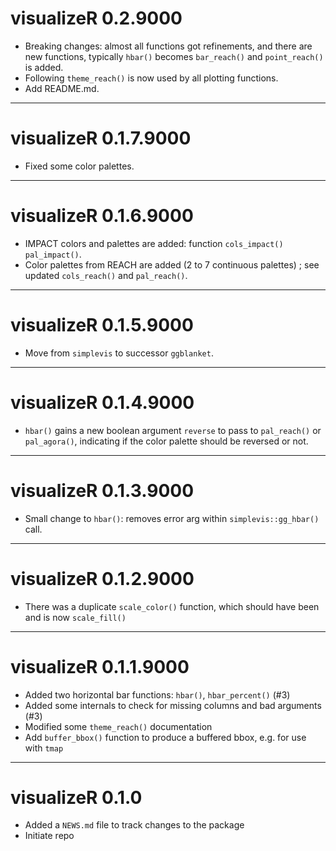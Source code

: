 # visualizeR 0.2.9000

* Breaking changes: almost all functions got refinements, and there are new functions, typically `hbar()` becomes `bar_reach()` and `point_reach()` is added.
* Following `theme_reach()` is now used by all plotting functions.
* Add README.md.

---

# visualizeR 0.1.7.9000

* Fixed some color palettes.

---

# visualizeR 0.1.6.9000

* IMPACT colors and palettes are added: function `cols_impact()` `pal_impact()`.
* Color palettes from REACH are added (2 to 7 continuous palettes) ; see updated `cols_reach()` and `pal_reach()`.

---

# visualizeR 0.1.5.9000

* Move from `simplevis` to successor `ggblanket`.

---

# visualizeR 0.1.4.9000

* `hbar()` gains a new boolean argument `reverse` to pass to `pal_reach()` or `pal_agora()`, indicating if the color palette should be reversed or not.

---

# visualizeR 0.1.3.9000

* Small change to `hbar()`: removes error arg within `simplevis::gg_hbar()` call.

---

# visualizeR 0.1.2.9000

* There was a duplicate `scale_color()` function, which should have been and is now `scale_fill()`

--- 

# visualizeR 0.1.1.9000

* Added two horizontal bar functions: `hbar()`, `hbar_percent()` (#3)
* Added some internals to check for missing columns and bad arguments (#3)
* Modified some `theme_reach()` documentation
* Add `buffer_bbox()` function to produce a buffered bbox, e.g. for use with `tmap`

--- 

# visualizeR 0.1.0

* Added a `NEWS.md` file to track changes to the package
* Initiate repo

